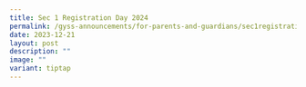```yaml
---
title: Sec 1 Registration Day 2024
permalink: /gyss-announcements/for-parents-and-guardians/sec1registration/
date: 2023-12-21
layout: post
description: ""
image: ""
variant: tiptap
---
```

<p></p>